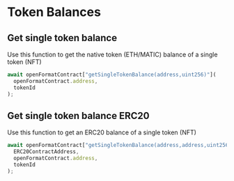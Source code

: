 # Token Balances

## Get single token balance

Use this function to get the native token (ETH/MATIC) balance of a single token (NFT)

```typescript
await openFormatContract["getSingleTokenBalance(address,uint256)"](
  openFormatContract.address,
  tokenId
);
```

## Get single token balance ERC20

Use this function to get an ERC20 balance of a single token (NFT)

```typescript
await openFormatContract["getSingleTokenBalance(address,address,uint256)"](
  ERC20ContractAddress,
  openFormatContract.address,
  tokenId
);
```
